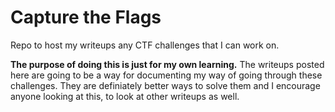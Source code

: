 # Capture the Flags
Repo to host my writeups any CTF challenges that I can work on. 

**The purpose of doing this is just for my own learning.** The writeups posted here are going to be a way for documenting my way of going through these challenges. They are definiately better ways to solve them and I encourage anyone looking at this, to look at other writeups as well. 
